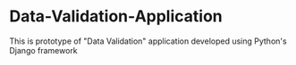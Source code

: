 # Data-Validation-Application
This is prototype of "Data Validation" application developed using Python's Django framework
